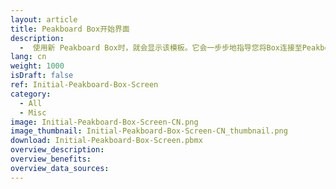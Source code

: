 ```yaml
---
layout: article
title: Peakboard Box开始界面
description: 
  -  使用新 Peakboard Box时，就会显示该模板。它会一步步地指导您将Box连接至Peakboard Designer软件，您还可以使用鼠标或触摸屏为Box设置无线网。
lang: cn
weight: 1000
isDraft: false
ref: Initial-Peakboard-Box-Screen
category:
  - All
  - Misc
image: Initial-Peakboard-Box-Screen-CN.png
image_thumbnail: Initial-Peakboard-Box-Screen-CN_thumbnail.png
download: Initial-Peakboard-Box-Screen.pbmx
overview_description:
overview_benefits:
overview_data_sources:
---
```


